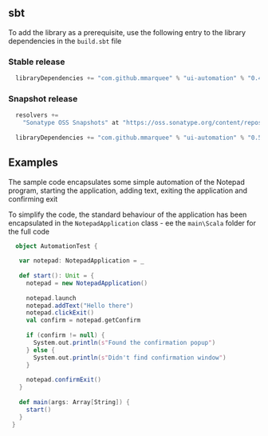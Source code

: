 ## sbt
To add the library as a prerequisite, use the following entry to the library dependencies in the `build.sbt` file

### Stable release
```scala
  libraryDependencies += "com.github.mmarquee" % "ui-automation" % "0.4.3"
```

### Snapshot release
```scala
  resolvers +=
    "Sonatype OSS Snapshots" at "https://oss.sonatype.org/content/repositories/snapshots"
  
  libraryDependencies += "com.github.mmarquee" % "ui-automation" % "0.5.1-SNAPSHOT"
```

## Examples

The sample code encapsulates some simple automation of the Notepad program, starting the application, adding text, exiting the application and confirming exit

To simplify the code, the standard behaviour of the application has been encapsulated in the `NotepadApplication` class - ee the `main\Scala` folder for the full code

```scala
  object AutomationTest {
 
   var notepad: NotepadApplication = _
 
   def start(): Unit = {
     notepad = new NotepadApplication()
 
     notepad.launch
     notepad.addText("Hello there")
     notepad.clickExit()
     val confirm = notepad.getConfirm
 
     if (confirm != null) {
       System.out.println(s"Found the confirmation popup")
     } else {
       System.out.println(s"Didn't find confirmation window")
     }
 
     notepad.confirmExit()
   }
 
   def main(args: Array[String]) {
     start()
   }
 }
```
